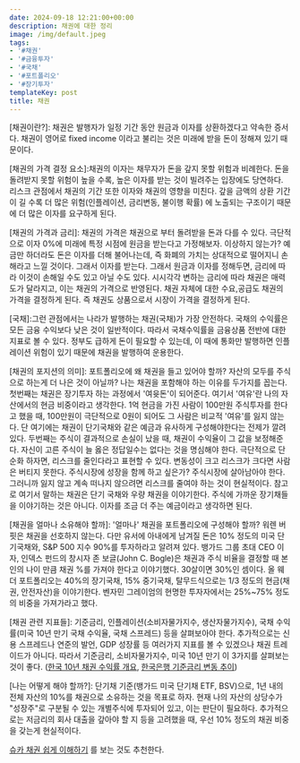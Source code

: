 ```yaml
---
date: 2024-09-18 12:21:00+00:00
description: 채권에 대한 정리
image: /img/default.jpeg
tags:
- '#채권'
- '#금융투자'
- '#국채'
- '#포트폴리오'
- '#장기투자'
templateKey: post
title: 채권
---
```


[채권이란?]: 채권은 발행자가 일정 기간 동안 원금과 이자를 상환하겠다고 약속한 증서다. 채권이 영어로 fixed income 이라고 불리는 것은 미래에 받을 돈이 정해져 있기 때문이다.

[채권의 가격 결정 요소]:채권의 이자는 채무자가 돈을 갚지 못할 위험과 비례한다. 돈을 돌려받지 못할 위험이 높을 수록, 높은 이자를 받는 것이 빌려주는 입장에도 당연하다. 리스크 관점에서 채권의 기간 또한 이자와 채권의 영향을 미친다.  갚을 금액의 상환 기간이 길 수록 더 많은 위험(인플레이션, 금리변동, 불이행 확률) 에 노출되는 구조이기 때문에 더 많은 이자를 요구하게 된다. 

[채권의 가격과 금리]: 채권의 가격은 채권으로 부터 돌려받을 돈과 다를 수 있다. 극단적으로 이자 0%에 미래에 특정 시점에 원금을 받는다고 가정해보자. 이상하지 않는가? 예금만 하더라도 돈은 이자를 더해 불어나는데, 즉 화폐의 가치는 상대적으로 떨어지니 손해라고 느낄 것이다. 그래서 이자를 받는다.  그래서 원금과 이자를 정해두면, 금리에 따라 이것이 손해일 수도 있고 아닐 수도 있다. 시시각각 변하는 금리에 따라 채권은 매력도가 달라지고, 이는 채권의 가격으로 반영된다. 채권 자체에 대한 수요,공급도 채권의 가격을 결정하게 된다. 즉 채권도 상품으로서 시장이 가격을 결정하게 된다.


[국채]:그런 관점에서는 나라가 발행하는 채권(국채)가 가장 안전하다. 국채의 수익률은 모든 금융 수익보다 낮은 것이 일반적이다. 따라서 국채수익률을 금융상품 전반에 대한 지표로 볼 수 있다. 정부도 급하게 돈이 필요할 수 있는데, 이 때에 통화만 발행하면 인플레이션 위험이 있기 때문에 채권을 발행하여 운용한다. 

[채권의 포지션의 의미]: 포트폴리오에 왜 채권을 들고 있어야 할까? 자산의 모두를 주식으로 하는게 더 나은 것이 아닐까? 나는 채권을 포함해야 하는 이유를 두가지를 꼽는다. 첫번째는 채권은 장기투자 하는 과정에서 '여윳돈'이 되어준다. 여기서 '여유'란 나의 자산에서의 현금 비중이라고 생각한다. 1억 현금을 가진 사람이 100만원 주식투자를 한다고 했을 때, 100만원이 극단적으로 0원이 되어도 그 사람은 비교적 '여유'를 잃지 않는다. 단 여기에는 채권이 단기국채와 같은 예금과 유사하게 구성해야한다는 전제가 깔려있다.  두번째는 주식이 결과적으로 손실이 났을 때, 채권이 수익율이 그 값을 보정해준다. 자신이 고른 주식이 늘 옳은 정답일수는 없다는 것을 명심해야 한다. 극단적으로 단순화 하자면, 리스크를 줄인다라고 표현할 수 있다. 변동성이 크고 리스크가 크다면 사람은 버티지 못한다. 주식시장에 성장을 함께 하고 싶은가? 주식시장에 살아남아야 한다. 그러니까 잃지 않고 계속 떠나지 않으려면 리스크를 줄여야 하는 것이 현실적이다. 참고로 여기서 말하는 채권은 단기 국채와 우량 채권을 이야기한다. 주식에 가까운 장기채들을 이야기하는 것은 아니다. 이자를 조금 더 주는 예금이라고 생각하면 된다. 

[채권을 얼마나 소유해야 할까]: '얼마나' 채권을 포트폴리오에 구성해야 할까? 워렌 버핏은 채권을 선호하지 않는다. 다만 유서에 아내에게 남겨질 돈은 10% 정도의 미국 단기국채와, S&P 500 지수 90%를 투자하라고 알려져 있다. 뱅가드 그룹 초대 CEO 이자, 인덱스 펀드의 창시자 존 보글(John C. Bogle)은 채권과 주식 비율을 결정할 때 본인의 나이 만큼 채권 %를 가져야 한다고 이야기했다. 30살이면 30%인 셈이다. 올 웨더 포트폴리오는 40%의 장기국채, 15% 중기국채, 탈무드식으로는 1/3 정도의 현금(채권, 안전자산)을 이야기한다. 벤자민 그레이엄의 현명한 투자자에서는 25%~75% 정도의 비중을 가져가라고 했다.

[채권 관련 지표들]: 기준금리, 인플레이션(소비자물가지수, 생산자물가지수), 국채 수익률(미국 10년 만기 국채 수익율, 국채 스프레드) 등을 살펴보아야 한다. 추가적으로는 신용 스프레드나 연준의 발언, GDP 성장률 등 여러가지 지표를 볼 수 있겠으나 채권 트레이드가 아니다. 따라서 기준금리, 소비자물가지수, 미국 10년 만기 이 3가지를 살펴보는 것이 좋다.  ([한국 10년 채권 수익률 개요](https://kr.investing.com/rates-bonds/south-korea-10-year-bond-yield), [한국은행 기준금리 변동 추이](https://www.bok.or.kr/portal/singl/baseRate/list.do?dataSeCd=01&menuNo=200643))

[나는 어떻게 해야 할까?]: 단기채 기준(뱅가드 미국 단기채 ETF, BSV)으로, 1년 내의 전체 자산의 10%를 채권으로 소유하는 것을 목표로 하자. 현재 나의 자산의 상당수가 "성장주"로 구분될 수 있는 개별주식에 투자되어 있고, 이는 판단이 필요하다. 추가적으로는 저금리의 회사 대출을 갚아야 할 지 등을 고려했을 때, 우선 10% 정도의 채권 비중을 갖는게 현실적이다. 

[슈카 채권 쉽게 이해하기](https://www.youtube.com/watch?v=Vq9SZiJgzJ8) 를 보는 것도 추천한다.